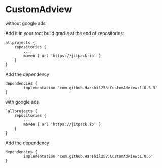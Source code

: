 # CustomAdview

without google ads 

Add it in your root build.gradle at the end of repositories:


	allprojects {
		repositories {
			...
			maven { url 'https://jitpack.io' }
		}
	}
  
  
  Add the dependency
  
  	dependencies {
	        implementation 'com.github.Harshil258:CustomAdview:1.0.5.3'
	}
  
  
  with google ads 
  
  	`allprojects {
		repositories {
			...
			maven { url 'https://jitpack.io' }
		}
	}
  
  
  Add the dependency
  
  	dependencies {
	        implementation 'com.github.Harshil258:CustomAdview:1.0.6'
	}
